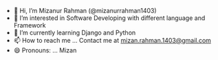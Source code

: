 - 👋 Hi, I’m Mizanur Rahman (@mizanurrahman1403)
- 👀 I’m interested in Software Developing with different language and Framework
- 🌱 I’m currently learning Django and Python
- 📫 How to reach me ... Contact me at mizan.rahman.1403@gmail.com
- 😄 Pronouns: ... Mizan

